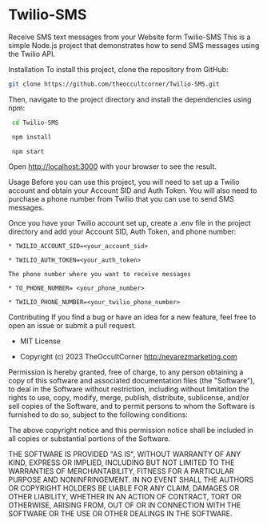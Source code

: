 # Twilio-SMS
Receive SMS text messages from your Website form
Twilio-SMS
This is a simple Node.js project that demonstrates how to send SMS messages using the Twilio API.

Installation
To install this project, clone the repository from GitHub:
```bash
git clone https://github.com/theoccultcorner/Twilio-SMS.git
```
Then, navigate to the project directory and install the dependencies using npm:
```bash
 cd Twilio-SMS

 npm install

 npm start
```
Open [http://localhost:3000](http://localhost:3000) with your browser to see the result.

Usage
Before you can use this project, you will need to set up a Twilio account and obtain your Account SID and Auth Token. You will also need to purchase a phone number from Twilio that you can use to send SMS messages.

Once you have your Twilio account set up, create a .env file in the project directory and add your Account SID, Auth Token, and phone number:

```
* TWILIO_ACCOUNT_SID=<your_account_sid>

* TWILIO_AUTH_TOKEN=<your_auth_token>

The phone number where you want to receive messages

* TO_PHONE_NUMBER= <your_phone_number>

* TWILIO_PHONE_NUMBER=<your_twilio_phone_number>
```
Contributing
If you find a bug or have an idea for a new feature, feel free to open an issue or submit a pull request.

* MIT License

* Copyright (c) 2023 TheOccultCorner [http:/nevarezmarketing.com](http://nevarezmarketing.com)

Permission is hereby granted, free of charge, to any person obtaining a copy
of this software and associated documentation files (the "Software"), to deal
in the Software without restriction, including without limitation the rights
to use, copy, modify, merge, publish, distribute, sublicense, and/or sell
copies of the Software, and to permit persons to whom the Software is
furnished to do so, subject to the following conditions:

The above copyright notice and this permission notice shall be included in all
copies or substantial portions of the Software.

THE SOFTWARE IS PROVIDED "AS IS", WITHOUT WARRANTY OF ANY KIND, EXPRESS OR
IMPLIED, INCLUDING BUT NOT LIMITED TO THE WARRANTIES OF MERCHANTABILITY,
FITNESS FOR A PARTICULAR PURPOSE AND NONINFRINGEMENT. IN NO EVENT SHALL THE
AUTHORS OR COPYRIGHT HOLDERS BE LIABLE FOR ANY CLAIM, DAMAGES OR OTHER
LIABILITY, WHETHER IN AN ACTION OF CONTRACT, TORT OR OTHERWISE, ARISING FROM,
OUT OF OR IN CONNECTION WITH THE SOFTWARE OR THE USE OR OTHER DEALINGS IN THE
SOFTWARE.

